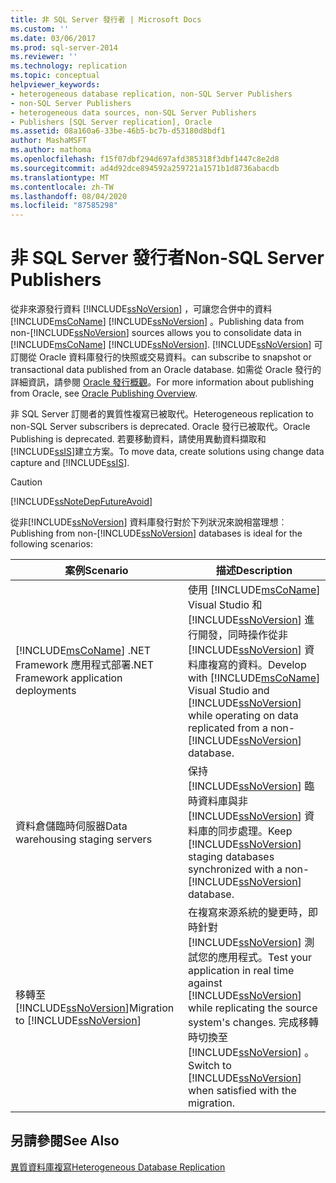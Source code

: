 ```yaml
---
title: 非 SQL Server 發行者 | Microsoft Docs
ms.custom: ''
ms.date: 03/06/2017
ms.prod: sql-server-2014
ms.reviewer: ''
ms.technology: replication
ms.topic: conceptual
helpviewer_keywords:
- heterogeneous database replication, non-SQL Server Publishers
- non-SQL Server Publishers
- heterogeneous data sources, non-SQL Server Publishers
- Publishers [SQL Server replication], Oracle
ms.assetid: 08a160a6-33be-46b5-bc7b-d53180d8bdf1
author: MashaMSFT
ms.author: mathoma
ms.openlocfilehash: f15f07dbf294d697afd385318f3dbf1447c8e2d8
ms.sourcegitcommit: ad4d92dce894592a259721a1571b1d8736abacdb
ms.translationtype: MT
ms.contentlocale: zh-TW
ms.lasthandoff: 08/04/2020
ms.locfileid: "87585298"
---
```

# <a name="non-sql-server-publishers"></a><span data-ttu-id="c664b-102">非 SQL Server 發行者</span><span class="sxs-lookup"><span data-stu-id="c664b-102">Non-SQL Server Publishers</span></span>
  <span data-ttu-id="c664b-103">從非來源發行資料 [!INCLUDE[ssNoVersion](../../../includes/ssnoversion-md.md)] ，可讓您合併中的資料 [!INCLUDE[msCoName](../../../includes/msconame-md.md)] [!INCLUDE[ssNoVersion](../../../includes/ssnoversion-md.md)] 。</span><span class="sxs-lookup"><span data-stu-id="c664b-103">Publishing data from non-[!INCLUDE[ssNoVersion](../../../includes/ssnoversion-md.md)] sources allows you to consolidate data in [!INCLUDE[msCoName](../../../includes/msconame-md.md)] [!INCLUDE[ssNoVersion](../../../includes/ssnoversion-md.md)].</span></span> [!INCLUDE[ssNoVersion](../../../includes/ssnoversion-md.md)] <span data-ttu-id="c664b-104">可訂閱從 Oracle 資料庫發行的快照或交易資料。</span><span class="sxs-lookup"><span data-stu-id="c664b-104">can subscribe to snapshot or transactional data published from an Oracle database.</span></span> <span data-ttu-id="c664b-105">如需從 Oracle 發行的詳細資訊，請參閱 [Oracle 發行概觀](oracle-publishing-overview.md)。</span><span class="sxs-lookup"><span data-stu-id="c664b-105">For more information about publishing from Oracle, see [Oracle Publishing Overview](oracle-publishing-overview.md).</span></span>  
  
 <span data-ttu-id="c664b-106">非 SQL Server 訂閱者的異質性複寫已被取代。</span><span class="sxs-lookup"><span data-stu-id="c664b-106">Heterogeneous replication to non-SQL Server subscribers is deprecated.</span></span> <span data-ttu-id="c664b-107">Oracle 發行已被取代。</span><span class="sxs-lookup"><span data-stu-id="c664b-107">Oracle Publishing is deprecated.</span></span> <span data-ttu-id="c664b-108">若要移動資料，請使用異動資料擷取和 [!INCLUDE[ssIS](../../../includes/ssis-md.md)]建立方案。</span><span class="sxs-lookup"><span data-stu-id="c664b-108">To move data, create solutions using change data capture and [!INCLUDE[ssIS](../../../includes/ssis-md.md)].</span></span>  
  
> [!CAUTION]  
>  [!INCLUDE[ssNoteDepFutureAvoid](../../../includes/ssnotedepfutureavoid-md.md)]  
  
 <span data-ttu-id="c664b-109">從非[!INCLUDE[ssNoVersion](../../../includes/ssnoversion-md.md)] 資料庫發行對於下列狀況來說相當理想︰</span><span class="sxs-lookup"><span data-stu-id="c664b-109">Publishing from non-[!INCLUDE[ssNoVersion](../../../includes/ssnoversion-md.md)] databases is ideal for the following scenarios:</span></span>  
  
|<span data-ttu-id="c664b-110">案例</span><span class="sxs-lookup"><span data-stu-id="c664b-110">Scenario</span></span>|<span data-ttu-id="c664b-111">描述</span><span class="sxs-lookup"><span data-stu-id="c664b-111">Description</span></span>|  
|--------------|-----------------|  
|[!INCLUDE[msCoName](../../../includes/msconame-md.md)] <span data-ttu-id="c664b-112">.NET Framework 應用程式部署</span><span class="sxs-lookup"><span data-stu-id="c664b-112">.NET Framework application deployments</span></span>|<span data-ttu-id="c664b-113">使用 [!INCLUDE[msCoName](../../../includes/msconame-md.md)] Visual Studio 和 [!INCLUDE[ssNoVersion](../../../includes/ssnoversion-md.md)] 進行開發，同時操作從非[!INCLUDE[ssNoVersion](../../../includes/ssnoversion-md.md)] 資料庫複寫的資料。</span><span class="sxs-lookup"><span data-stu-id="c664b-113">Develop with [!INCLUDE[msCoName](../../../includes/msconame-md.md)] Visual Studio and [!INCLUDE[ssNoVersion](../../../includes/ssnoversion-md.md)] while operating on data replicated from a non-[!INCLUDE[ssNoVersion](../../../includes/ssnoversion-md.md)] database.</span></span>|  
|<span data-ttu-id="c664b-114">資料倉儲臨時伺服器</span><span class="sxs-lookup"><span data-stu-id="c664b-114">Data warehousing staging servers</span></span>|<span data-ttu-id="c664b-115">保持 [!INCLUDE[ssNoVersion](../../../includes/ssnoversion-md.md)] 臨時資料庫與非[!INCLUDE[ssNoVersion](../../../includes/ssnoversion-md.md)] 資料庫的同步處理。</span><span class="sxs-lookup"><span data-stu-id="c664b-115">Keep [!INCLUDE[ssNoVersion](../../../includes/ssnoversion-md.md)] staging databases synchronized with a non-[!INCLUDE[ssNoVersion](../../../includes/ssnoversion-md.md)] database.</span></span>|  
|<span data-ttu-id="c664b-116">移轉至 [!INCLUDE[ssNoVersion](../../../includes/ssnoversion-md.md)]</span><span class="sxs-lookup"><span data-stu-id="c664b-116">Migration to [!INCLUDE[ssNoVersion](../../../includes/ssnoversion-md.md)]</span></span>|<span data-ttu-id="c664b-117">在複寫來源系統的變更時，即時針對 [!INCLUDE[ssNoVersion](../../../includes/ssnoversion-md.md)] 測試您的應用程式。</span><span class="sxs-lookup"><span data-stu-id="c664b-117">Test your application in real time against [!INCLUDE[ssNoVersion](../../../includes/ssnoversion-md.md)] while replicating the source system's changes.</span></span> <span data-ttu-id="c664b-118">完成移轉時切換至 [!INCLUDE[ssNoVersion](../../../includes/ssnoversion-md.md)] 。</span><span class="sxs-lookup"><span data-stu-id="c664b-118">Switch to [!INCLUDE[ssNoVersion](../../../includes/ssnoversion-md.md)] when satisfied with the migration.</span></span>|  
  
## <a name="see-also"></a><span data-ttu-id="c664b-119">另請參閱</span><span class="sxs-lookup"><span data-stu-id="c664b-119">See Also</span></span>  
 [<span data-ttu-id="c664b-120">異質資料庫複寫</span><span class="sxs-lookup"><span data-stu-id="c664b-120">Heterogeneous Database Replication</span></span>](heterogeneous-database-replication.md)  
  
  
